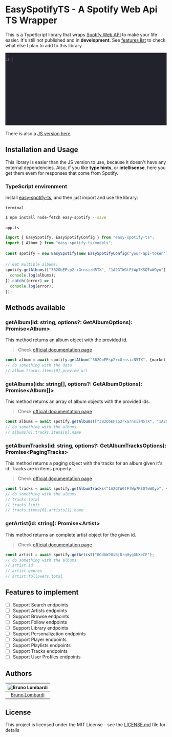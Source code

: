 # EasySpotifyTS - A Spotify Web Api TS Wrapper
This is a TypeScript library that wraps [Spotify Web API](https://developer.spotify.com/documentation/web-api/) to make your life easier. It's still not published and in **development**. See [features list](#features) to check what else I plan to add to this library.

![Demo](demo.gif)

There is also a [JS version here](https://github.com/bruno-lombardi/easy-spotify/).

## Installation and Usage
This library is easier than the JS version to use, because it doesn't have any external dependencies. Also, if you like **type hints**, or **intellisense**, here you get them evem for responses that come from Spotify.

### TypeScript environment

Install [easy-spotify-ts](https://www.npmjs.com/package/easy-spotify-ts), and then just import and use the library: 

`terminal`
```sh
$ npm install node-fetch easy-spotify --save
```
`app.ts`
```ts
import { EasySpotify, EasySpotifyConfig } from "easy-spotify-ts";
import { Album } from "easy-spotify-ts/models";

const spotify = new EasySpotify(new EasySpotifyConfig("your-api-token"));

// Get multiple albums!
spotify.getAlbums(["382ObEPsp2rxGrnsizN5TX", "1A2GTWGtFfWp7KSQTwWOyo"], {market: "ES"}).then((albums) => {
  console.log(albums);
}).catch((error) => {
  console.log(error);
});

```

## Methods available
### getAlbum(id: string, options?: GetAlbumOptions): Promise\<Album\>
This method returns an album object with the provided id.
> Check [official documentation page](https://developer.spotify.com/documentation/web-api/reference/albums/get-album/)
```ts
const album = await spotify.getAlbum("382ObEPsp2rxGrnsizN5TX", {market: "ES"});
// do something with the data
// album.tracks.items[0].preview_url
```

### getAlbums(ids: string[], options?: GetAlbumOptions): Promise\<Album[]\>
This method returns an array of album objects with the provided ids.
> Check [official documentation page](https://developer.spotify.com/documentation/web-api/reference/albums/get-several-albums/)
```ts
const albums = await spotify.getAlbums(["382ObEPsp2rxGrnsizN5TX", "1A2GTWGtFfWp7KSQTwWOyo"], {market: "ES"});
// do something with the albums
// albums[0].tracks.items[0].name
```
### getAlbumTracks(id: string, options?: GetAlbumTracksOptions): Promise\<PagingTracks\>
This method returns a paging object with the tracks for an album given it's id. Tracks are in items property.
> Check [official documentation page](https://developer.spotify.com/documentation/web-api/reference/albums/get-albums-tracks/)
```ts
const tracks = await spotify.getAlbumTracks("1A2GTWGtFfWp7KSQTwWOyo", {limit: 10, offset: 1, market: "ES"});
// do something with the albums
// tracks.total
// tracks.limit
// tracks.items[0].artists[1].name
```
### getArtist(id: string): Promise\<Artist\>
This method returns an complete artist object for the given id.
> Check [official documentation page](https://developer.spotify.com/documentation/web-api/reference/artists/get-artist/)
```ts
const artist = await spotify.getArtist("0OdUWJ0sBjDrqHygGUXeCF");
// do something with the albums
// artist.id
// artist.genres
// artist.followers.total
```

## <a name="features"></a> Features to implement
- [ ] Support Search endpoints
- [ ] Support Artists endpoints
- [ ] Support Browse endpoints
- [ ] Support Follow endpoints
- [ ] Support Library endpoints
- [ ] Support Personalization endpoints
- [ ] Support Player endpoints
- [ ] Support Playlists endpoints
- [ ] Support Tracks endpoints
- [ ] Support User Profiles endpoints

## Authors

| ![Bruno Lombardi](https://avatars2.githubusercontent.com/u/7153294?s=150&v=4)|
|:---------------------:|
|  [Bruno Lombardi](https://github.com/bruno-lombardi)   |

## License

This project is licensed under the MIT License - see the [LICENSE.md](LICENSE.md) file for details